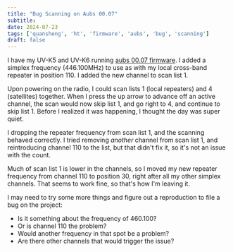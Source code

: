 ```yaml
---
title: "Bug Scanning on Aubs 00.07"
subtitle:
date: 2024-07-23
tags: ['quansheng', 'ht', 'firmware', 'aubs', 'bug', 'scanning']
draft: false
---
```


I have my UV-K5 and UV-K6
running [aubs 00.07 firmware](https://github.com/AubsUK/uv-k5-firmware-custom/releases/tag/v00.07).
I added a simplex frequency (446.100MHz)
to use as with my local cross-band repeater
in position 110.
I added the new channel to scan list 1.

Upon powering on the radio,
I could scan lists 1 (local repeaters)
and 4 (satellites) together.
When I press the up arrow
to advance off an active channel,
the scan would now skip list 1,
and go right to 4,
and continue to skip list 1.
Before I realized it was happening,
I thought the day was super quiet.

I dropping the repeater frequency from scan list 1,
and the scanning behaved correctly.
I tried removing _another_ channel from scan list 1,
and reintroducing channel 110 to the list,
but that didn't fix it,
so it's not an issue with the count.

Much of scan list 1 is lower in the channels,
so I moved my new repeater frequency from channel 110
to position 30,
right after all my other simplex channels.
That seems to work fine,
so that's how I'm leaving it.

I may need to try some more things
and figure out a reproduction to file a bug
on the project:
- Is it something about the frequency of 460.100?
- Or is channel 110 the problem?
- Would another frequency in that spot be a problem?
- Are there other channels that would trigger the issue?

<!--more-->
